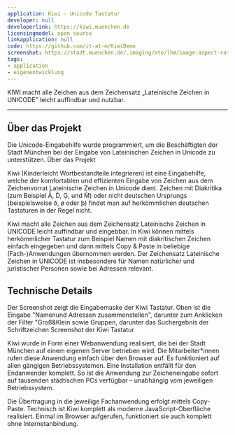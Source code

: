 ```yaml
---
application: Kiwi - Unicode Tastatur
developer: null
developerlink: https://kiwi.muenchen.de
licensingmodel: open source
linkapplication: null
code: https://github.com/it-at-m/KiwiDemo
screenshot: https://stadt.muenchen.de/.imaging/mte/lhm/image-aspect-ratio-3-2-1008w/dam/Home/Stadtverwaltung/IT-Referat/Open-Source/___KIWI_Ansicht2.5441346419426010922.jpg/jcr:content/___KIWI_Ansicht2.5441346419426010922.jpg
tags:
- application
- eigenentwicklung
---
```

KIWI macht alle Zeichen aus dem Zeichensatz „Lateinische Zeichen in UNICODE" leicht auffindbar und nutzbar.

---

## Über das Projekt

Die Unicode-Eingabehilfe wurde programmiert, um die Beschäftigten der Stadt München bei der Eingabe von Lateinischen Zeichen in Unicode zu unterstützen.
Über das Projekt


Kiwi (Kinderleicht Wortbestandteile integrieren) ist eine Eingabehilfe, welche der komfortablen und effizienten Eingabe von Zeichen aus dem Zeichenvorrat Lateinische Zeichen in Unicode dient. Zeichen mit Diakritika (zum Beispiel Ẫ, D̂, Ģ, und M̂) oder nicht deutschen Ursprungs (beispielsweise ð, ø oder þ) findet man auf herkömmlichen deutschen Tastaturen in der Regel nicht.


Kiwi macht alle Zeichen aus dem Zeichensatz Lateinische Zeichen in UNICODE leicht auffindbar und eingebbar. In Kiwi können mittels herkömmlicher Tastatur zum Beispiel Namen mit diakritischen Zeichen einfach eingegeben und dann mittels Copy & Paste in beliebige (Fach-)Anwendungen übernommen werden. Der Zeichensatz Lateinische Zeichen in UNICODE ist insbesondere für Namen natürlicher und juristischer Personen sowie bei Adressen relevant.

## Technische Details

Der Screenshot zeigt die Eingabemaske der Kiwi Tastatur. Oben ist die Eingabe "Namenund Adressen zusammenstellen", darunter zum Anklicken der Filter "Groß&Klein sowie Gruppen, darunter das Suchergebnis der Schriftzeichen
Screenshot der Kiwi Tastatur

Kiwi wurde in Form einer Webanwendung realisiert, die bei der Stadt München auf einem eigenen Server betrieben wird. Die Mitarbeiter*innen rufen diese Anwendung einfach über den Browser auf. Es funktioniert auf allen gängigen Betriebssystemen. Eine Installation entfällt für den Endanwender komplett. So ist die Anwendung zur Zeicheneingabe sofort auf tausenden städtischen PCs verfügbar – unabhängig vom jeweiligen Betriebssystem.

Die Übertragung in die jeweilige Fachanwendung erfolgt mittels Copy-Paste. Technisch ist Kiwi komplett als moderne JavaScript-Oberfläche realisiert. Einmal im Browser aufgerufen, funktioniert sie auch komplett ohne Internetanbindung.
